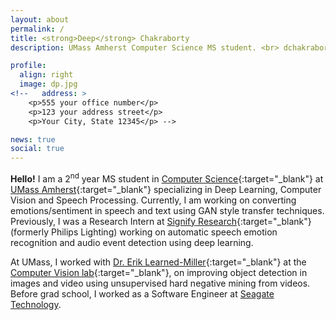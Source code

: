 ```yaml
---
layout: about
permalink: /
title: <strong>Deep</strong> Chakraborty
description: UMass Amherst Computer Science MS student. <br> dchakraborty [at] cs.umass.edu

profile:
  align: right
  image: dp.jpg
<!--   address: >
    <p>555 your office number</p>
    <p>123 your address street</p>
    <p>Your City, State 12345</p> -->

news: true
social: true
---
```


**Hello!** I am a 2<sup>nd</sup> year MS student in [Computer Science](https://www.cics.umass.edu/){:target="\_blank"} at [UMass Amherst](https://www.umass.edu/){:target="\_blank"} specializing in Deep Learning, Computer Vision and Speech Processing. Currently, I am working on converting emotions/sentiment in speech and text using GAN style transfer techniques. Previously, I was a Research Intern at [Signify Research](https://www.signify.com/en-us){:target="\_blank"} (formerly Philips Lighting) working on automatic speech emotion recognition and audio event detection using deep learning.

At UMass, I worked with [Dr. Erik Learned-Miller](https://people.cs.umass.edu/~elm/){:target="\_blank"} at the [Computer Vision lab](http://vis-www.cs.umass.edu/){:target="\_blank"}, on improving object detection in images and video using unsupervised hard negative mining from videos. Before grad school, I worked as a Software Engineer at [Seagate Technology](https://www.seagate.com/).